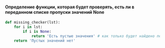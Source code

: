 #### Определение функции, которая будет проверять, есть ли в переданном списке пропуски значений None
```Python
def missing_checker(lst):
    for i in lst:
        if i is None:
            return 'Есть пустые значения' # как только будет найдено первое пустое значение, функция прекратит выполняться
    return 'Пустых значений нет'
```

